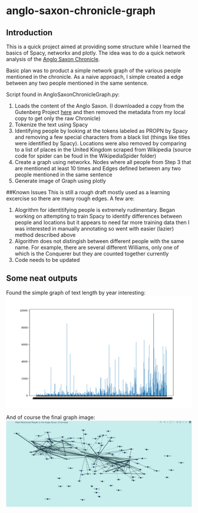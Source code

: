 # anglo-saxon-chronicle-graph

## Introduction
This is a quick project aimed at providing some structure while I learned the basics of Spacy, networkx and plotly.  The idea was to do a quick network analysis of the [Anglo Saxon Chronicle](https://en.wikipedia.org/wiki/Anglo-Saxon_Chronicle).

Basic plan was to product a simple network graph of the various people mentioned in the chronicle. As a naive approach, I simple created a edge between any two people mentioned in the same sentence.

Script found in AngloSaxonChronicleGraph.py:

1.  Loads the content of the Anglo Saxon.  (I downloaded a copy from the Gutenberg Project [here](https://www.gutenberg.org/ebooks/657) and then removed the metadata from my local copy to get only the raw Chronicle)
2.  Tokenize the text using Spacy
3.  Identifying people by looking at the tokens labeled as PROPN by Spacy and removing a few special characters from a black list (things like titles were identified by Spacy).  Locations were also removed by comparing to a list of places in the United Kingdom scraped from Wikipedia (source code for spider can be foud in the WikipediaSpider folder)
4.  Create a graph using networkx.  Nodes where all people from Step 3 that are mentioned at least 10 times and Edges defined between any two people mentioned in the same sentence
5.   Generate image of Graph using plotly

##Known Issues
This is still a rough draft mostly used as a learning excercise so there are many rough edges.  A few are:

1. Alogrithm for identitifying people is extremely rudimentary.  Began working on attempting to train Spacy to identify differences between people and locations but it appears to need far more training data then I was interested in manually annotating so went with easier (lazier) method described above
2. Algorithm does not distingish between different people with the same name. For example, there are several different Williams, only one of which is the Conquerer but they are counted together currently
3.  Code needs to be updated

## Some neat outputs

Found the simple graph of text length by year interesting:
![Text Length by year](TextLengthByYear.png)

And of course the final graph image:
![Most Common Mentioned People in the Anglo Saxon Chronicle](Network_Graph.JPG)
